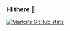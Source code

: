 ### Hi there 👋

[![Marks's GitHub stats](https://github-readme-stats.vercel.app/api?username=markymauro13)](https://github.com/markymauro13/github-readme-stats)

<!--
**markymauro13/markymauro13** is a ✨ _special_ ✨ repository because its `README.md` (this file) appears on your GitHub profile.

Here are some ideas to get you started:

- 🔭 I’m currently working on ...
- 🌱 I’m currently learning ...
- 👯 I’m looking to collaborate on ...
- 🤔 I’m looking for help with ...
- 💬 Ask me about ...
- 📫 How to reach me: ...
- 😄 Pronouns: ...
- ⚡ Fun fact: ...
-->
